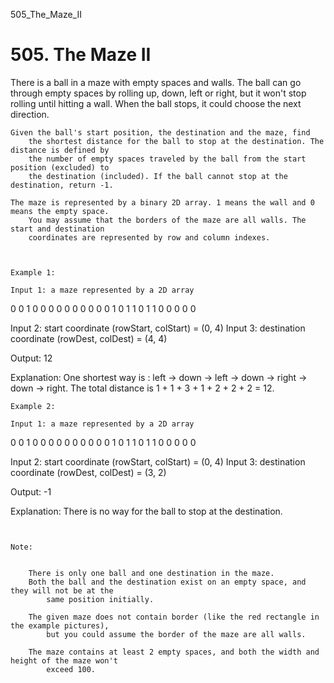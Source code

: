 505_The_Maze_II
# 505. The Maze II

There is a ball in a maze with empty spaces and walls. The ball can go through empty
        spaces by rolling up, down, left or right, but it won't stop
        rolling until hitting a wall. When the ball stops, it could choose the next direction.

    Given the ball's start position, the destination and the maze, find
        the shortest distance for the ball to stop at the destination. The distance is defined by
        the number of empty spaces traveled by the ball from the start position (excluded) to
        the destination (included). If the ball cannot stop at the destination, return -1.

    The maze is represented by a binary 2D array. 1 means the wall and 0 means the empty space.
        You may assume that the borders of the maze are all walls. The start and destination
        coordinates are represented by row and column indexes.

     

    Example 1:

    Input 1: a maze represented by a 2D array

0 0 1 0 0
0 0 0 0 0
0 0 0 1 0
1 1 0 1 1
0 0 0 0 0

Input 2: start coordinate (rowStart, colStart) = (0, 4)
Input 3: destination coordinate (rowDest, colDest) = (4, 4)

Output: 12

Explanation: One shortest way is : left -> down -> left -> down -> right -> down -> right.
             The total distance is 1 + 1 + 3 + 1 + 2 + 2 + 2 = 12.

    Example 2:

    Input 1: a maze represented by a 2D array

0 0 1 0 0
0 0 0 0 0
0 0 0 1 0
1 1 0 1 1
0 0 0 0 0

Input 2: start coordinate (rowStart, colStart) = (0, 4)
Input 3: destination coordinate (rowDest, colDest) = (3, 2)

Output: -1

Explanation: There is no way for the ball to stop at the destination.

     

    Note:

    
        There is only one ball and one destination in the maze.
        Both the ball and the destination exist on an empty space, and they will not be at the
            same position initially.
        
        The given maze does not contain border (like the red rectangle in the example pictures),
            but you could assume the border of the maze are all walls.
        
        The maze contains at least 2 empty spaces, and both the width and height of the maze won't
            exceed 100.